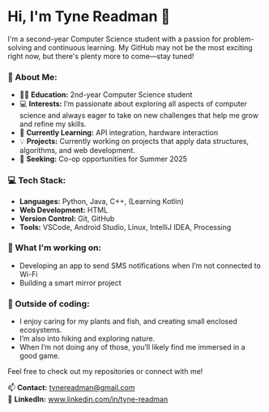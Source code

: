 # Hi, I'm Tyne Readman 👋

I'm a second-year Computer Science student with a passion for problem-solving and continuous learning. My GitHub may not be the most exciting right now, but there's plenty more to come—stay tuned!

### 🌟 About Me:
- 🧑‍🎓 **Education:** 2nd-year Computer Science student
- 💻 **Interests:** I’m passionate about exploring all aspects of computer science and always eager to take on new challenges that help me grow and refine my skills.
- 🚀 **Currently Learning:** API integration, hardware interaction
- 💡 **Projects:** Currently working on projects that apply data structures, algorithms, and web development.
- 💼 **Seeking:** Co-op opportunities for Summer 2025

### 💻 Tech Stack:
- **Languages:** Python, Java, C++, (Learning Kotlin)
- **Web Development:** HTML
- **Version Control:** Git, GitHub
- **Tools:** VSCode, Android Studio, Linux, IntelliJ IDEA, Processing

### 🚀 What I'm working on:
- Developing an app to send SMS notifications when I’m not connected to Wi-Fi
- Building a smart mirror project

### 🌱 Outside of coding:
- I enjoy caring for my plants and fish, and creating small enclosed ecosystems.
- I’m also into hiking and exploring nature.
- When I’m not doing any of those, you’ll likely find me immersed in a good game.

Feel free to check out my repositories or connect with me!

📫 **Contact:** tynereadman@gmail.com  
💼 **LinkedIn:** www.linkedin.com/in/tyne-readman
